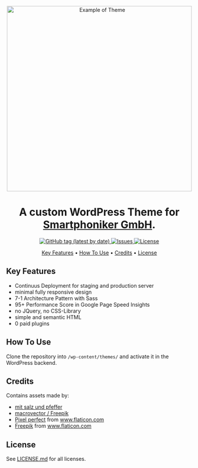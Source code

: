 <p align="center">
  <img src="https://github.com/TobiasPrt/smartphoniker_theme/blob/master/screenshot.jpg?raw=true" alt="Example of Theme" width="500">
<p>

<h1 align="center">
  A custom WordPress Theme for <a href="https://smartphoniker.de">Smartphoniker GmbH</a>.
</h1>

<p align="center">
  <a href="https://github.com/TobiasPrt/smartphoniker_theme/releases/">
    <img alt="GitHub tag (latest by date)" src="https://img.shields.io/github/v/tag/TobiasPrt/smartphoniker_theme?label=version">
  </a>
  <a href="https://github.com/TobiasPrt/smartphoniker_theme/issues/">
    <img src="https://img.shields.io/github/issues/TobiasPrt/smartphoniker_theme"
         alt="Issues">
  </a>
  <a href="https://github.com/TobiasPrt/smartphoniker_theme/LICENSE.md">
    <img src="https://img.shields.io/github/license/TobiasPrt/smartphoniker_theme"
         alt="License">
  </a>  
</p>

<p align="center">
  <a href="#key-features">Key Features</a> •
  <a href="#how-to-use">How To Use</a> •
  <a href="#credits">Credits</a> •
  <a href="#license">License</a>
</p>

## Key Features

- Continuus Deployment for staging and production server
- minimal fully responsive design
- 7-1 Architecture Pattern with Sass
- 95+ Performance Score in Google Page Speed Insights
- no JQuery, no CSS-Library
- simple and semantic HTML
- 0 paid plugins

## How To Use

Clone the repository into `/wp-content/themes/` and activate it in the WordPress backend.

## Credits

Contains assets made by:

- <a href="http://www.grafisch-sagt-moin.com/"> mit salz und pfeffer </a>
- <a href="http://www.freepik.com">macrovector / Freepik</a>
- <a href="https://www.flaticon.com/de/autoren/pixel-perfect">Pixel perfect</a> from <a href="https://www.flaticon.com/de/" title="Flaticon">www.flaticon.com</a>
- <a href="https://www.flaticon.com/authors/freepik">Freepik</a> from <a href="https://www.flaticon.com/" title="Flaticon">www.flaticon.com</a>

## License

See [LICENSE.md](https://github.com/TobiasPrt/smartphoniker_theme/blob/master/LICENSE.md) for all licenses.
